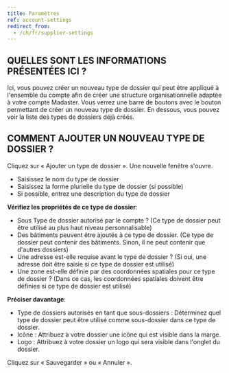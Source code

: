 ```yaml
---
title: Paramètres
ref: account-settings
redirect_from:
  - /ch/fr/supplier-settings
---
```


## QUELLES SONT LES INFORMATIONS PRÉSENTÉES ICI ?
Ici, vous pouvez créer un nouveau type de dossier qui peut être appliqué à l'ensemble du compte afin de créer une structure organisationnelle adaptée à votre compte Madaster. Vous verrez une barre de boutons avec le bouton permettant de créer un nouveau type de dossier. En dessous, vous pouvez voir la liste des types de dossiers déjà créés.

## COMMENT AJOUTER UN NOUVEAU TYPE DE DOSSIER ?
Cliquez sur « Ajouter un type de dossier ». Une nouvelle fenêtre s'ouvre.

- Saisissez le nom du type de dossier
- Saisissez la forme plurielle du type de dossier (si possible)
- Si possible, entrez une description du type de dossier


**Vérifiez les propriétés de ce type de dossier**:
- Sous Type de dossier autorisé par le compte ? (Ce type de dossier peut être utilisé au plus haut niveau personnalisable)
- Des bâtiments peuvent être ajoutés à ce type de dossier. (Ce type de dossier peut contenir des bâtiments. Sinon, il ne peut contenir que d'autres dossiers)
- Une adresse est-elle requise avant le type de dossier ? (Si oui, une adresse doit être saisie si ce type de dossier est utilisé)
- Une zone est-elle définie par des coordonnées spatiales pour ce type de dossier ? (Dans ce cas, les coordonnées spatiales doivent être définies si ce type de dossier est utilisé)

**Préciser davantage**:
- Type de dossiers autorisés en tant que sous-dossiers : Déterminez quel type de dossier peut être utilisé comme sous-dossier dans ce type de dossier.
- Icône : Attribuez à votre dossier une icône qui est visible dans la marge.
- Logo : Attribuez à votre dossier un logo qui sera visible dans l'onglet du dossier.

Cliquez sur « Sauvegarder » ou « Annuler ».
